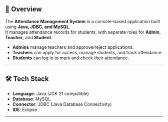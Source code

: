 ## 🚀 Overview
The **Attendance Management System** is a console-based application built using **Java, JDBC, and MySQL**.  
It manages attendance records for students, with separate roles for **Admin**, **Teacher**, and **Student**.  

- **Admins** manage teachers and approve/reject applications.  
- **Teachers** can apply for access, manage students, and track attendance.  
- **Students** can log in to mark and check their attendance.  

---

## 🛠 Tech Stack
- **Language**: Java (JDK 21 compatible)  
- **Database**: MySQL  
- **Connector**: JDBC (Java Database Connectivity)  
- **IDE**: Eclipse  

---
